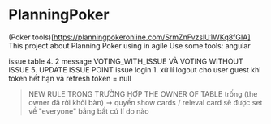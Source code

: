 # PlanningPoker
(Poker tools)[https://planningpokeronline.com/SrmZnFvzslU1WKq8fGIA]
This project about Planning Poker using in agile
Use some tools: angular

issue table
	4. 2 message VOTING_WITH_ISSUE VÀ VOTING WITHOUT ISSUE
	5. UPDATE ISSUE POINT
issue login
	1. xử lí logout cho user guest khi token hết hạn và refresh token = null

 > NEW RULE
 TRONG TRƯỜNG HỢP THE OWNER OF TABLE trống (the owner đã rời khỏi bàn)
 -> quyền show cards / releval card sẽ được set về "everyone" bằng bất cứ lí do nào
  